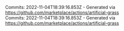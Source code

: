 Commits: 2022-11-04T18:39:16.853Z - Generated via https://github.com/marketplace/actions/artificial-grass
<br>
Commits: 2022-11-04T18:39:16.853Z - Generated via https://github.com/marketplace/actions/artificial-grass
<br>
